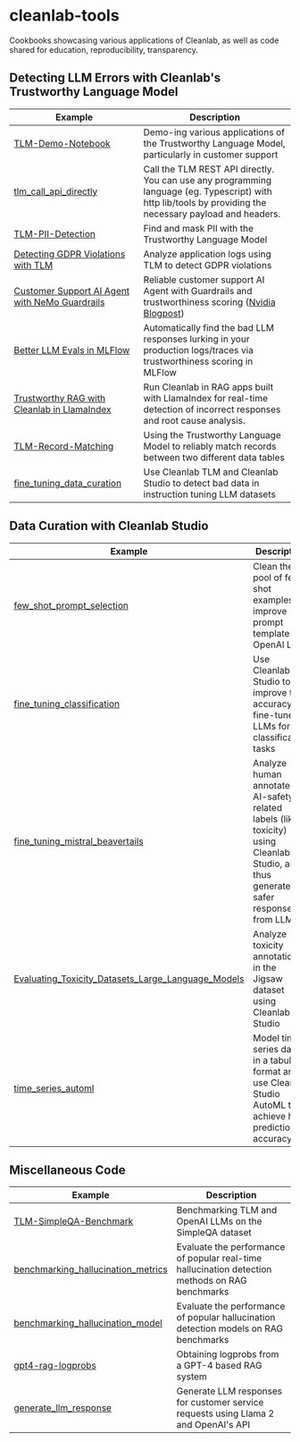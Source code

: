 # cleanlab-tools

Cookbooks showcasing various applications of Cleanlab, as well as code shared for education, reproducibility, transparency.


## Detecting LLM Errors with Cleanlab's Trustworthy Language Model

| Example                                                                                | Description                                                                                                                               |
|----------------------------------------------------------------------------------------|-------------------------------------------------------------------------------------------------------------------------------------------|
| [TLM-Demo-Notebook](TLM-Demo-Notebook/TLM-Demo.ipynb) | Demo-ing various applications of the Trustworthy Language Model, particularly in customer support |
| [tlm_call_api_directly](tlm_call_api_directly/tlm_api_directly.ipynb) | Call the TLM REST API directly. You can use any programming language (eg. Typescript) with http lib/tools by providing the necessary payload and headers. |
| [TLM-PII-Detection](TLM-PII-Detection/TLM-PII-Detection.ipynb) | Find and mask PII with the Trustworthy Language Model |
| [Detecting GDPR Violations with TLM](gdpr_tlm_blog_post/gdpr_tlm_blog_post.ipynb) | Analyze application logs using TLM to detect GDPR violations |   
| [Customer Support AI Agent with NeMo Guardrails](NeMo-Guardrails-Customer-Support/README.md) | Reliable customer support AI Agent with Guardrails and trustworthiness scoring ([Nvidia Blogpost](https://developer.nvidia.com/blog/prevent-llm-hallucinations-with-the-cleanlab-trustworthy-language-model-in-nvidia-nemo-guardrails/)) |
| [Better LLM Evals in MLFlow](TLM-MLflow-Integration/evaluating_traces_TLM_mlflow_dl.ipynb) | Automatically find the bad LLM responses lurking in your production logs/traces via trustworthiness scoring in MLFlow |
| [Trustworthy RAG with Cleanlab in LlamaIndex](https://docs.llamaindex.ai/en/stable/examples/evaluation/Cleanlab/) | Run Cleanlab in RAG apps built with LlamaIndex for real-time detection of incorrect responses and root cause analysis. |
| [TLM-Record-Matching](TLM-Record-Matching/data_enrichment_record_matching_tutorial.ipynb) | Using the Trustworthy Language Model to reliably match records between two different data tables |
| [fine_tuning_data_curation](fine_tuning_data_curation/fine_tuning_data_curation.ipynb) | Use Cleanlab TLM and Cleanlab Studio to detect bad data in instruction tuning LLM datasets | 



## Data Curation with Cleanlab Studio

| Example                                                                                | Description                                                                                                                               |
|----------------------------------------------------------------------------------------|-------------------------------------------------------------------------------------------------------------------------------------------|
| [few_shot_prompt_selection](few_shot_prompt_selection/few_shot_prompt_selection.ipynb) | Clean the pool of few-shot examples to improve prompt template for OpenAI LLM |
| [fine_tuning_classification](fine_tuning_classification/fine_tuning_LLM_with_noisy_labels.ipynb) | Use Cleanlab Studio to improve the accuracy of fine-tuned LLMs for classification tasks |
| [fine_tuning_mistral_beavertails](fine_tuning_mistral_beavertails/beavertails.ipynb) | Analyze human annotated AI-safety-related labels (like toxicity) using Cleanlab Studio, and thus generate safer responses from LLMs |
| [Evaluating_Toxicity_Datasets_Large_Language_Models](jigsaw_ai_safety_keras/Evaluating_Toxicity_Datasets_Large_Language_Models.ipynb) | Analyze toxicity annotations in the Jigsaw dataset using Cleanlab Studio |
| [time_series_automl](time_series_automl/cleanlab_time_series_automl.ipynb) | Model time series data in a tabular format and use Cleanlab Studio AutoML to achieve high prediction accuracy |



## Miscellaneous Code

| Example                                                                                | Description                                                                                                                               |
|----------------------------------------------------------------------------------------|-------------------------------------------------------------------------------------------------------------------------------------------|
| [TLM-SimpleQA-Benchmark](TLM-SimpleQA-Benchmark/) | Benchmarking TLM and OpenAI LLMs on the SimpleQA dataset |
| [benchmarking_hallucination_metrics](benchmarking_hallucination_metrics/benchmark_hallucination_metrics.ipynb) | Evaluate the performance of popular real-time hallucination detection methods on RAG benchmarks |
| [benchmarking_hallucination_model](benchmarking_hallucination_model/README.md) | Evaluate the performance of popular hallucination detection models on RAG benchmarks |  
| [gpt4-rag-logprobs](gpt4-rag-logprobs/gpt4-rag-logprobs.ipynb) | Obtaining logprobs from a GPT-4 based RAG system |
| [generate_llm_response](generate_llm_response/generate_llm_response.ipynb)             | Generate LLM responses for customer service requests using Llama 2 and OpenAI's API |

